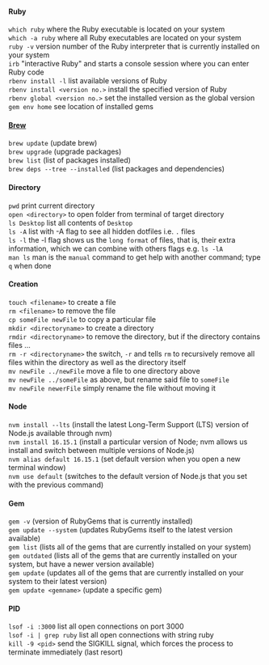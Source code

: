 #### Ruby

`which ruby`      where the Ruby executable is located on your system <br>
`which -a ruby`   where all Ruby executables are located on your system <br>
`ruby -v`         version number of the Ruby interpreter that is currently installed on your system <br>
`irb`             "interactive Ruby" and starts a console session where you can enter Ruby code <br>
`rbenv install -l`            list available versions of Ruby <br>
`rbenv install <version no.>` install the specified version of Ruby <br>
`rbenv global <version no.>` set the installed version as the global version <br>
`gem env home` see location of installed gems

#### [Brew](https://mac.install.guide/homebrew/4.html)
`brew update` (update brew) <br>
`brew upgrade` (upgrade packages) <br>
`brew list` (list of packages installed) <br>
`brew deps --tree --installed` (list packages and dependencies) <br>

#### Directory
`pwd` print current directory <br>
`open <directory>` to open folder from terminal of target directory <br>
`ls Desktop` list all contents of `Desktop` <br>
`ls -A` list with -A flag to see all hidden dotfiles i.e. `.` files <br>
`ls -l` the -l flag shows us the `long format` of files, that is, their extra information, which we can combine with others flags e.g. `ls -lA` <br>
`man ls` man is the `manual` command to get help with another command; type `q` when done <br>

#### Creation
`touch <filename>` to create a file <br>
`rm <filename>` to remove the file <br>
`cp someFile newFile` to copy a particular file <br>
`mkdir <directoryname>` to create a directory <br>
`rmdir <directoryname>` to remove the directory, but if the directory contains files ... <br>
`rm -r <directoryname>` the switch, `-r` and tells `rm` to recursively remove all files within the directory as well as the directory itself <br>
`mv newFile ../newFile` move a file to one directory above <br>
`mv newFile ../someFile` as above, but rename said file to `someFile` <br>
`mv newFile newerFile` simply rename the file without moving it <br>

#### Node
`nvm install --lts` (install the latest Long-Term Support (LTS) version of Node.js available through nvm) <br>
`nvm install 16.15.1` (install a particular version of Node; nvm allows us install and switch between multiple versions of Node.js) <br>
`nvm alias default 16.15.1` (set default version when you open a new terminal window) <br>
`nvm use default` (switches to the default version of Node.js that you set with the previous command) <br>

#### Gem
`gem -v` (version of RubyGems that is currently installed) <br>
`gem update --system` (updates RubyGems itself to the latest version available) <br>
`gem list` (lists all of the gems that are currently installed on your system) <br>
`gem outdated` (lists all of the gems that are currently installed on your system, but have a newer version available) <br>
`gem update` (updates all of the gems that are currently installed on your system to their latest version) <br>
`gem update <gemname>` (update a specific gem)

#### PID
`lsof -i :3000` list all open connections on port 3000 <br>
`lsof -i | grep ruby` list all open connections with string ruby <br>
`kill -9 <pid>` send the SIGKILL signal, which forces the process to terminate immediately (last resort) <br>
